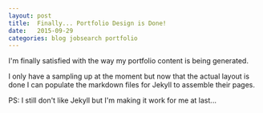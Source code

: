 ```yaml
---
layout: post
title:  Finally... Portfolio Design is Done!
date:   2015-09-29
categories: blog jobsearch portfolio
---
```

I'm finally satisfied with the way my portfolio content is being generated.<!-- more -->

I only have a sampling up at the moment but now that the actual layout is done I can populate the markdown files for Jekyll to assemble their pages.

PS: I still don't like Jekyll but I'm making it work for me at last...
